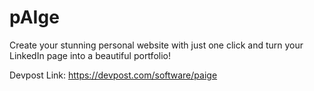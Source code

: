 # pAIge
Create your stunning personal website with just one click and turn your LinkedIn page into a beautiful portfolio!

Devpost Link: https://devpost.com/software/paige
